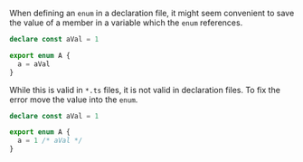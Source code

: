 When defining an `enum` in a declaration file, it might seem convenient to save the value of a member in a variable which the `enum` references.

```ts
declare const aVal = 1

export enum A {
  a = aVal
}
```

While this is valid in `*.ts` files, it is not valid in declaration files. To fix the error move the value into the `enum`.

```ts
declare const aVal = 1

export enum A {
  a = 1 /* aVal */
}
```
